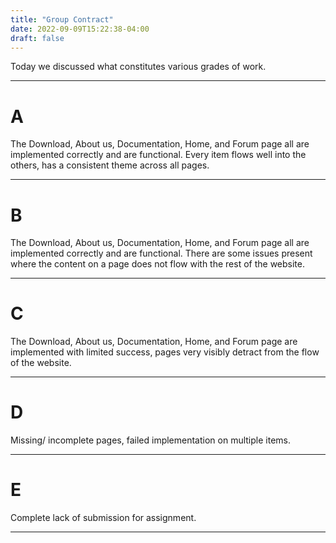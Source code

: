 ```yaml
---
title: "Group Contract"
date: 2022-09-09T15:22:38-04:00
draft: false
---
```

Today we discussed what constitutes various grades of work. 

---

# A 

The Download, About us, Documentation, Home, and Forum page all are implemented correctly and are functional. Every item flows well into the others, has a consistent theme across all pages. 

---

# B

The Download, About us, Documentation, Home, and Forum page all are implemented correctly and are functional. There are some issues present where the content on a page does not flow with the rest of the website. 

---

# C 

The Download, About us, Documentation, Home, and Forum page are implemented with limited success, pages very visibly detract from the flow of the website.

---

# D 

Missing/ incomplete pages, failed implementation on multiple items.

---

# E 

Complete lack of submission for assignment.

---
